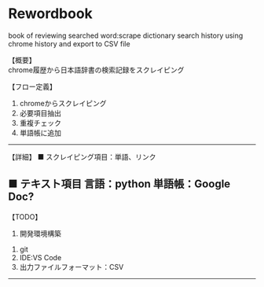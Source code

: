 # Rewordbook
book of reviewing searched word:scrape dictionary search history using chrome history and export to CSV file

【概要】  
chrome履歴から日本語辞書の検索記録をスクレイピング

【フロー定義】
1. chromeからスクレイピング
2. 必要項目抽出
3. 重複チェック
4. 単語帳に追加
---

【詳細】
■ スクレイピング項目：単語、リンク

■ テキスト項目
言語：python
単語帳：Google Doc?
---
【TODO】
1. 開発環境構築
 1) git
 2) IDE:VS Code
 3) 出力ファイルフォーマット：CSV
---
